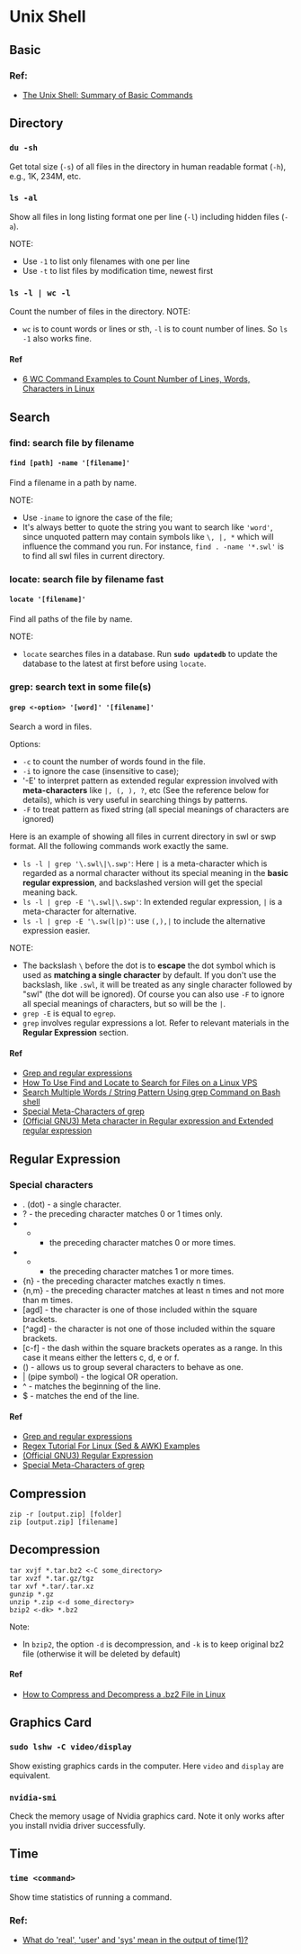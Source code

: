 # Unix Shell 
## Basic

### Ref:
- [The Unix Shell: Summary of Basic Commands](https://swcarpentry.github.io/shell-novice/reference/)

## Directory
### `du -sh`
Get total size (`-s`) of all files in the directory in human readable format (`-h`), e.g., 1K, 234M, etc.

### `ls -al`
Show all files in long listing format one per line (`-l`) including hidden files (`-a`).

NOTE:
- Use `-1` to list only filenames with one per line
- Use `-t` to list files by modification time, newest first

### `ls -l | wc -l`
Count the number of files in the directory.
NOTE:
- `wc` is to count words or lines or sth,  `-l` is to count number of lines. So `ls -1` also works fine.

#### Ref
- [6 WC Command Examples to Count Number of Lines, Words, Characters in Linux](https://www.tecmint.com/wc-command-examples/)


## Search 
### **find**: search file by filename
#### `find [path] -name '[filename]'`
Find a filename in a path by name.

NOTE:
- Use `-iname` to ignore the case of the file;
- It's always better to quote the string you want to search like `'word'`, since unquoted pattern may contain symbols like `\, |, *` which will influence the command you run. For instance, `find . -name '*.swl'` is to find all swl files in current directory.

### **locate**: search file by filename fast
#### `locate '[filename]'`
Find all paths of the file by name.

NOTE:
- `locate` searches files in a database. Run **`sudo updatedb`** to update the database to the latest at first before using `locate`.

### **grep**: search text in some file(s)
#### `grep <-option> '[word]' '[filename]'`
Search a word in files.

Options:
- `-c` to count the number of words found in the file.
- `-i` to ignore the case (insensitive to case);
- '-E' to interpret pattern as extended regular expression involved with **meta-characters** like `|, (, ), ?`, etc (See the reference below for details), which is very useful in searching things by patterns.
- `-F` to treat pattern as fixed string (all special meanings of characters are ignored)

Here is an example of showing all files in current directory in swl or swp format. All the following commands work exactly the same. 
- `ls -l | grep '\.swl\|\.swp'`: Here `|` is a meta-character which is regarded as a normal character without its special meaning in the **basic regular expression**, and backslashed version will get the special meaning back.
- `ls -l | grep -E '\.swl|\.swp'`: In extended regular expression, `|` is a meta-character for alternative.
- `ls -l | grep -E '\.sw(l|p)'`: use `(,),|` to include the alternative expression easier.

NOTE:
- The backslash `\` before the dot is to **escape** the dot symbol which is used as **matching a single character** by default. If you don't use the backslash, like `.swl`, it will be treated as any single character followed by "swl" (the dot will be ignored).  Of course you can also use `-F` to ignore all special meanings of characters, but so will be the `|`.
- `grep -E` is equal to `egrep`.
- `grep` involves regular expressions a lot. Refer to relevant materials in the **Regular Expression** section.

#### Ref
- [Grep and regular expressions](https://ryanstutorials.net/linuxtutorial/grep.php)
- [How To Use Find and Locate to Search for Files on a Linux VPS](https://www.digitalocean.com/community/tutorials/how-to-use-find-and-locate-to-search-for-files-on-a-linux-vps)
- [Search Multiple Words / String Pattern Using grep Command on Bash shell](https://www.cyberciti.biz/faq/searching-multiple-words-string-using-grep/)
- [Special Meta-Characters of grep](https://www.tecmint.com/difference-between-grep-egrep-and-fgrep-in-linux/)
- [(Official GNU3) Meta character in Regular expression and Extended regular expression](http://www.gnu.org/software/grep/manual/html_node/Basic-vs-Extended.html)

## Regular Expression
### Special characters
- . (dot) - a single character.
- ? - the preceding character matches 0 or 1 times only.
- * - the preceding character matches 0 or more times.
- + - the preceding character matches 1 or more times.
- {n} - the preceding character matches exactly n times.
- {n,m} - the preceding character matches at least n times and not more than m times.
- [agd] - the character is one of those included within the square brackets.
- [^agd] - the character is not one of those included within the square brackets.
- [c-f] - the dash within the square brackets operates as a range. In this case it means either the letters c, d, e or f.
- () - allows us to group several characters to behave as one.
- | (pipe symbol) - the logical OR operation.
- ^ - matches the beginning of the line.
- $ - matches the end of the line.


#### Ref
- [Grep and regular expressions](https://ryanstutorials.net/linuxtutorial/grep.php)
- [Regex Tutorial For Linux (Sed & AWK) Examples](https://likegeeks.com/regex-tutorial-linux/)
- [(Official GNU3) Regular Expression](http://www.gnu.org/software/grep/manual/html_node/Regular-Expressions.html#Regular-Expressions)
- [Special Meta-Characters of grep](https://www.tecmint.com/difference-between-grep-egrep-and-fgrep-in-linux/)

## Compression
```
zip -r [output.zip] [folder]
zip [output.zip] [filename]
```


## Decompression
```
tar xvjf *.tar.bz2 <-C some_directory>
tar xvzf *.tar.gz/tgz
tar xvf *.tar/.tar.xz
gunzip *.gz
unzip *.zip <-d some_directory>
bzip2 <-dk> *.bz2
```
Note:
- In `bzip2`, the option `-d` is decompression, and `-k` is to keep original bz2 file (otherwise it will be deleted by default) 

#### Ref
- [How to Compress and Decompress a .bz2 File in Linux](https://www.tecmint.com/linux-compress-decompress-bz2-files-using-bzip2/)

## Graphics Card

### `sudo lshw -C video/display`
Show existing graphics cards in the computer. Here `video` and `display` are equivalent. 

### `nvidia-smi`
Check the memory usage of Nvidia graphics card. Note it only works after you install nvidia driver successfully.

## Time

### `time <command>`
Show time statistics of running a command.

### Ref:
- [What do 'real', 'user' and 'sys' mean in the output of time(1)?](https://stackoverflow.com/questions/556405/what-do-real-user-and-sys-mean-in-the-output-of-time1/556411#556411)
